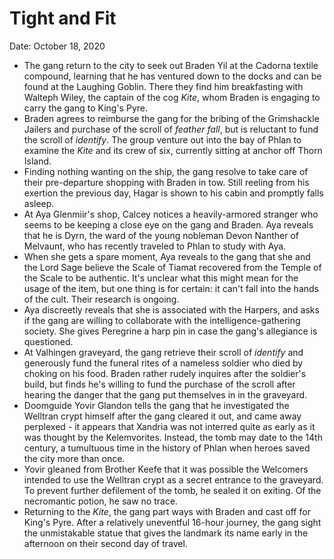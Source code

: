 # Tight and Fit

Date: October 18, 2020

- The gang return to the city to seek out Braden Yil at the Cadorna textile compound, learning that he has ventured down to the docks and can be found at the Laughing Goblin. There they find him breakfasting with Walteph Wiley, the captain of the cog *Kite*, whom Braden is engaging to carry the gang to King's Pyre.
- Braden agrees to reimburse the gang for the bribing of the Grimshackle Jailers and purchase of the scroll of *feather fall*, but is reluctant to fund the scroll of *identify*. The group venture out into the bay of Phlan to examine the *Kite* and its crew of six, currently sitting at anchor off Thorn Island.
- Finding nothing wanting on the ship, the gang resolve to take care of their pre-departure shopping with Braden in tow. Still reeling from his exertion the previous day, Hagar is shown to his cabin and promptly falls asleep.
- At Aya Glenmiir's shop, Calcey notices a heavily-armored stranger who seems to be keeping a close eye on the gang and Braden. Aya reveals that he is Dyrn, the ward of the young nobleman Devon Nanther of Melvaunt, who has recently traveled to Phlan to study with Aya.
- When she gets a spare moment, Aya reveals to the gang that she and the Lord Sage believe the Scale of Tiamat recovered from the Temple of the Scale to be authentic. It's unclear what this might mean for the usage of the item, but one thing is for certain: it can't fall into the hands of the cult. Their research is ongoing.
- Aya discreetly reveals that she is associated with the Harpers, and asks if the gang are willing to collaborate with the intelligence-gathering society. She gives Peregrine a harp pin in case the gang's allegiance is questioned.
- At Valhingen graveyard, the gang retrieve their scroll of *identify* and generously fund the funeral rites of a nameless soldier who died by choking on his food. Braden rather rudely inquires after the soldier's build, but finds he's willing to fund the purchase of the scroll after hearing the danger that the gang put themselves in in the graveyard.
- Doomguide Yovir Glandon tells the gang that he investigated the Welltran crypt himself after the gang cleared it out, and came away perplexed - it appears that Xandria was not interred quite as early as it was thought by the Kelemvorites. Instead, the tomb may date to the 14th century, a tumultuous time in the history of Phlan when heroes saved the city more than once.
- Yovir gleaned from Brother Keefe that it was possible the Welcomers intended to use the Welltran crypt as a secret entrance to the graveyard. To prevent further defilement of the tomb, he sealed it on exiting. Of the necromantic potion, he saw no trace.
- Returning to the *Kite*, the gang part ways with Braden and cast off for King's Pyre. After a relatively uneventful 16-hour journey, the gang sight the unmistakable statue that gives the landmark its name early in the afternoon on their second day of travel.